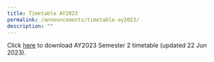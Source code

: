 ```yaml
---
title: Timetable AY2023
permalink: /announcements/timetable-ay2023/
description: ""
---
```

Click [here](/files/Announcements/2023_Sem%2_Class_Timetable.pdf) to download AY2023 Semester 2 timetable (updated 22 Jun 2023).